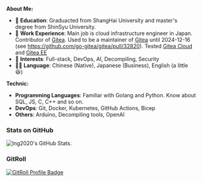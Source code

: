 **About Me:**

- 📘 **Education**: Graduacted from ShangHai University and master's degree from ShinSyu University.
- 💼 **Work Experience**: Main job is cloud infrastructure engineer in Japan. Contributor of [Gitea](https://gitea.com/). Used to be a maintainer of [Gitea](https://gitea.com/) until 2024-12-16 (see https://github.com/go-gitea/gitea/pull/32820). Tested [Gitea Cloud](https://about.gitea.com/products/cloud/) and [Gitea EE](https://about.gitea.com/products/gitea-enterprise/)
- 🎯 **Interests**: Full-stack, DevOps, AI, Decompiling, Security
- 🏳️‍🌈 **Language**: Chinese (Native), Japanese (Business), English (a little 😆)

**Technic:**
- **Programming Languages**: Familiar with Golang and Python. Know about SQL, JS, C, C++ and so on.
- **DevOps**: Git, Docker, Kubernetes, GitHub Actions, Bicep
- **Others**: Arduino, Decompiling tools, OpenAI

### Stats on GitHub

<picture>
  <source media="(prefers-color-scheme: dark)" srcset="https://github-readme-stats-gray-eta-55.vercel.app/api?username=yp05327&show_icons=true&theme=dark&border_color=30363d">
  <img alt="lng2020's GitHub Stats." src="https://github-readme-stats-gray-eta-55.vercel.app/api?username=yp05327&show_icons=true&theme=default">
</picture>

### GitRoll
<a href="https://gitroll.io/profile/uE0mJ2m9N6CgD3wav0OLiEJwHhO83" target="_blank"><img src="https://gitroll.io/api/badges/profiles/v1/uE0mJ2m9N6CgD3wav0OLiEJwHhO83?theme=dark" alt="GitRoll Profile Badge"/></a>

